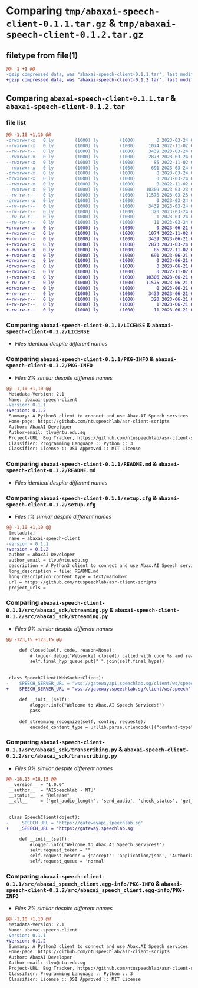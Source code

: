 # Comparing `tmp/abaxai-speech-client-0.1.1.tar.gz` & `tmp/abaxai-speech-client-0.1.2.tar.gz`

## filetype from file(1)

```diff
@@ -1 +1 @@
-gzip compressed data, was "abaxai-speech-client-0.1.1.tar", last modified: Fri Mar 24 03:27:21 2023, max compression
+gzip compressed data, was "abaxai-speech-client-0.1.2.tar", last modified: Wed Jun 21 07:27:14 2023, max compression
```

## Comparing `abaxai-speech-client-0.1.1.tar` & `abaxai-speech-client-0.1.2.tar`

### file list

```diff
@@ -1,16 +1,16 @@
-drwxrwxr-x   0 ly        (1000) ly        (1000)        0 2023-03-24 03:27:21.203808 abaxai-speech-client-0.1.1/
--rwxrwxr-x   0 ly        (1000) ly        (1000)     1074 2022-11-02 02:29:43.000000 abaxai-speech-client-0.1.1/LICENSE
--rw-rw-r--   0 ly        (1000) ly        (1000)     3439 2023-03-24 03:27:21.203808 abaxai-speech-client-0.1.1/PKG-INFO
--rwxrwxr-x   0 ly        (1000) ly        (1000)     2873 2023-03-24 03:26:24.000000 abaxai-speech-client-0.1.1/README.md
--rwxrwxr-x   0 ly        (1000) ly        (1000)       85 2022-11-02 02:29:43.000000 abaxai-speech-client-0.1.1/pyproject.toml
--rwxrwxr-x   0 ly        (1000) ly        (1000)      691 2023-03-24 03:27:21.203808 abaxai-speech-client-0.1.1/setup.cfg
-drwxrwxr-x   0 ly        (1000) ly        (1000)        0 2023-03-24 03:27:21.203808 abaxai-speech-client-0.1.1/src/
-drwxrwxr-x   0 ly        (1000) ly        (1000)        0 2023-03-24 03:27:21.203808 abaxai-speech-client-0.1.1/src/abaxai_sdk/
--rwxrwxr-x   0 ly        (1000) ly        (1000)        0 2022-11-02 02:29:43.000000 abaxai-speech-client-0.1.1/src/abaxai_sdk/__init__.py
--rwxrwxr-x   0 ly        (1000) ly        (1000)    10309 2023-03-23 08:22:28.000000 abaxai-speech-client-0.1.1/src/abaxai_sdk/streaming.py
--rw-rw-r--   0 ly        (1000) ly        (1000)    11578 2023-03-23 09:18:05.000000 abaxai-speech-client-0.1.1/src/abaxai_sdk/transcribing.py
-drwxrwxr-x   0 ly        (1000) ly        (1000)        0 2023-03-24 03:27:21.203808 abaxai-speech-client-0.1.1/src/abaxai_speech_client.egg-info/
--rw-rw-r--   0 ly        (1000) ly        (1000)     3439 2023-03-24 03:27:21.000000 abaxai-speech-client-0.1.1/src/abaxai_speech_client.egg-info/PKG-INFO
--rw-rw-r--   0 ly        (1000) ly        (1000)      320 2023-03-24 03:27:21.000000 abaxai-speech-client-0.1.1/src/abaxai_speech_client.egg-info/SOURCES.txt
--rw-rw-r--   0 ly        (1000) ly        (1000)        1 2023-03-24 03:27:21.000000 abaxai-speech-client-0.1.1/src/abaxai_speech_client.egg-info/dependency_links.txt
--rw-rw-r--   0 ly        (1000) ly        (1000)       11 2023-03-24 03:27:21.000000 abaxai-speech-client-0.1.1/src/abaxai_speech_client.egg-info/top_level.txt
+drwxrwxr-x   0 ly        (1000) ly        (1000)        0 2023-06-21 07:27:14.639122 abaxai-speech-client-0.1.2/
+-rwxrwxr-x   0 ly        (1000) ly        (1000)     1074 2022-11-02 02:29:43.000000 abaxai-speech-client-0.1.2/LICENSE
+-rw-rw-r--   0 ly        (1000) ly        (1000)     3439 2023-06-21 07:27:14.639122 abaxai-speech-client-0.1.2/PKG-INFO
+-rwxrwxr-x   0 ly        (1000) ly        (1000)     2873 2023-03-24 03:26:24.000000 abaxai-speech-client-0.1.2/README.md
+-rwxrwxr-x   0 ly        (1000) ly        (1000)       85 2022-11-02 02:29:43.000000 abaxai-speech-client-0.1.2/pyproject.toml
+-rwxrwxr-x   0 ly        (1000) ly        (1000)      691 2023-06-21 07:27:14.639122 abaxai-speech-client-0.1.2/setup.cfg
+drwxrwxr-x   0 ly        (1000) ly        (1000)        0 2023-06-21 07:27:14.635122 abaxai-speech-client-0.1.2/src/
+drwxrwxr-x   0 ly        (1000) ly        (1000)        0 2023-06-21 07:27:14.635122 abaxai-speech-client-0.1.2/src/abaxai_sdk/
+-rwxrwxr-x   0 ly        (1000) ly        (1000)        0 2022-11-02 02:29:43.000000 abaxai-speech-client-0.1.2/src/abaxai_sdk/__init__.py
+-rwxrwxr-x   0 ly        (1000) ly        (1000)    10306 2023-06-21 07:25:53.000000 abaxai-speech-client-0.1.2/src/abaxai_sdk/streaming.py
+-rw-rw-r--   0 ly        (1000) ly        (1000)    11575 2023-06-21 07:26:10.000000 abaxai-speech-client-0.1.2/src/abaxai_sdk/transcribing.py
+drwxrwxr-x   0 ly        (1000) ly        (1000)        0 2023-06-21 07:27:14.639122 abaxai-speech-client-0.1.2/src/abaxai_speech_client.egg-info/
+-rw-rw-r--   0 ly        (1000) ly        (1000)     3439 2023-06-21 07:27:14.000000 abaxai-speech-client-0.1.2/src/abaxai_speech_client.egg-info/PKG-INFO
+-rw-rw-r--   0 ly        (1000) ly        (1000)      320 2023-06-21 07:27:14.000000 abaxai-speech-client-0.1.2/src/abaxai_speech_client.egg-info/SOURCES.txt
+-rw-rw-r--   0 ly        (1000) ly        (1000)        1 2023-06-21 07:27:14.000000 abaxai-speech-client-0.1.2/src/abaxai_speech_client.egg-info/dependency_links.txt
+-rw-rw-r--   0 ly        (1000) ly        (1000)       11 2023-06-21 07:27:14.000000 abaxai-speech-client-0.1.2/src/abaxai_speech_client.egg-info/top_level.txt
```

### Comparing `abaxai-speech-client-0.1.1/LICENSE` & `abaxai-speech-client-0.1.2/LICENSE`

 * *Files identical despite different names*

### Comparing `abaxai-speech-client-0.1.1/PKG-INFO` & `abaxai-speech-client-0.1.2/PKG-INFO`

 * *Files 2% similar despite different names*

```diff
@@ -1,10 +1,10 @@
 Metadata-Version: 2.1
 Name: abaxai-speech-client
-Version: 0.1.1
+Version: 0.1.2
 Summary: A Python3 client to connect and use Abax.AI Speech services
 Home-page: https://github.com/ntuspeechlab/asr-client-scripts
 Author: AbaxAI Developer
 Author-email: tlvu@ntu.edu.sg
 Project-URL: Bug Tracker, https://github.com/ntuspeechlab/asr-client-scripts/issues
 Classifier: Programming Language :: Python :: 3
 Classifier: License :: OSI Approved :: MIT License
```

### Comparing `abaxai-speech-client-0.1.1/README.md` & `abaxai-speech-client-0.1.2/README.md`

 * *Files identical despite different names*

### Comparing `abaxai-speech-client-0.1.1/setup.cfg` & `abaxai-speech-client-0.1.2/setup.cfg`

 * *Files 1% similar despite different names*

```diff
@@ -1,10 +1,10 @@
 [metadata]
 name = abaxai-speech-client
-version = 0.1.1
+version = 0.1.2
 author = AbaxAI Developer
 author_email = tlvu@ntu.edu.sg
 description = A Python3 client to connect and use Abax.AI Speech services
 long_description = file: README.md
 long_description_content_type = text/markdown
 url = https://github.com/ntuspeechlab/asr-client-scripts
 project_urls =
```

### Comparing `abaxai-speech-client-0.1.1/src/abaxai_sdk/streaming.py` & `abaxai-speech-client-0.1.2/src/abaxai_sdk/streaming.py`

 * *Files 0% similar despite different names*

```diff
@@ -123,15 +123,15 @@
 
     def closed(self, code, reason=None):
         # logger.debug("Websocket closed() called with code %s and reason: %s" % (code, reason))
         self.final_hyp_queue.put(" ".join(self.final_hyps))
 
 
 class SpeechClient(WebSocketClient):
-    SPEECH_SERVER_URL = "wss://gatewayapi.speechlab.sg/client/ws/speech"
+    SPEECH_SERVER_URL = "wss://gateway.speechlab.sg/client/ws/speech"
     
     def __init__(self):
         #logger.info("Welcome to Abax.AI Speech Services!")
         pass
   
     def streaming_recognize(self, config, requests):
         encoded_content_type = urllib.parse.urlencode([("content-type", config.getContentType())])
```

### Comparing `abaxai-speech-client-0.1.1/src/abaxai_sdk/transcribing.py` & `abaxai-speech-client-0.1.2/src/abaxai_sdk/transcribing.py`

 * *Files 0% similar despite different names*

```diff
@@ -18,15 +18,15 @@
 __version__ = "1.0.0"
 __author__  = "AISpeechlab - NTU"
 __status__  = "Release"
 __all__     = ['get_audio_length', 'send_audio', 'check_status', 'get_transcription']
 
 
 class SpeechClient(object):
-    _SPEECH_URL = 'https://gatewayapi.speechlab.sg'
+    _SPEECH_URL = 'https://gateway.speechlab.sg'
 
     def __init__(self):
         #logger.info("Welcome to Abax.AI Speech Services!")
         self.request_token = ""
         self.request_header = {'accept': 'application/json', 'Authorization': ""}
         self.request_queue = 'normal'
```

### Comparing `abaxai-speech-client-0.1.1/src/abaxai_speech_client.egg-info/PKG-INFO` & `abaxai-speech-client-0.1.2/src/abaxai_speech_client.egg-info/PKG-INFO`

 * *Files 2% similar despite different names*

```diff
@@ -1,10 +1,10 @@
 Metadata-Version: 2.1
 Name: abaxai-speech-client
-Version: 0.1.1
+Version: 0.1.2
 Summary: A Python3 client to connect and use Abax.AI Speech services
 Home-page: https://github.com/ntuspeechlab/asr-client-scripts
 Author: AbaxAI Developer
 Author-email: tlvu@ntu.edu.sg
 Project-URL: Bug Tracker, https://github.com/ntuspeechlab/asr-client-scripts/issues
 Classifier: Programming Language :: Python :: 3
 Classifier: License :: OSI Approved :: MIT License
```

